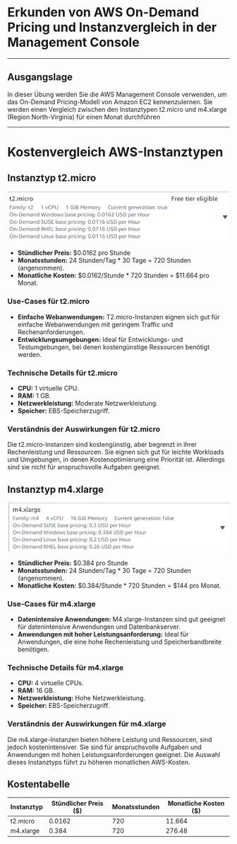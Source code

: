 # Erkunden von AWS On-Demand Pricing und Instanzvergleich in der Management Console
---
## Ausgangslage
In dieser Übung werden Sie die AWS Management Console verwenden, um das On-Demand Pricing-Modell von Amazon EC2 kennenzulernen. Sie werden einen Vergleich zwischen den Instanztypen t2.micro und m4.xlarge (Region North-Virginia) für einen Monat durchführen

---

# Kostenvergleich AWS-Instanztypen

## Instanztyp t2.micro

![img](../images/t2micro.png)

- **Stündlicher Preis:** $0.0162 pro Stunde
- **Monatsstunden:** 24 Stunden/Tag * 30 Tage = 720 Stunden (angenommen).
- **Monatliche Kosten:** $0.0162/Stunde * 720 Stunden = $11.664 pro Monat.

### Use-Cases für t2.micro

- **Einfache Webanwendungen:** T2.micro-Instanzen eignen sich gut für einfache Webanwendungen mit geringem Traffic und Rechenanforderungen.
- **Entwicklungsumgebungen:** Ideal für Entwicklungs- und Testumgebungen, bei denen kostengünstige Ressourcen benötigt werden.

### Technische Details für t2.micro

- **CPU:** 1 virtuelle CPU.
- **RAM:** 1 GB.
- **Netzwerkleistung:** Moderate Netzwerkleistung.
- **Speicher:** EBS-Speicherzugriff.

### Verständnis der Auswirkungen für t2.micro

Die t2.micro-Instanzen sind kostengünstig, aber begrenzt in ihrer Rechenleistung und Ressourcen. Sie eignen sich gut für leichte Workloads und Umgebungen, in denen Kostenoptimierung eine Priorität ist. Allerdings sind sie nicht für anspruchsvolle Aufgaben geeignet.

## Instanztyp m4.xlarge

![img](../images/m4xlarger.png)

- **Stündlicher Preis:** $0.384 pro Stunde 
- **Monatsstunden:** 24 Stunden/Tag * 30 Tage = 720 Stunden (angenommen).
- **Monatliche Kosten:** $0.384/Stunde * 720 Stunden = $144 pro Monat.

### Use-Cases für m4.xlarge

- **Datenintensive Anwendungen:** M4.xlarge-Instanzen sind gut geeignet für datenintensive Anwendungen und Datenbankserver.
- **Anwendungen mit hoher Leistungsanforderung:** Ideal für Anwendungen, die eine hohe Rechenleistung und Speicherbandbreite benötigen.

### Technische Details für m4.xlarge

- **CPU:** 4 virtuelle CPUs.
- **RAM:** 16 GB.
- **Netzwerkleistung:** Hohe Netzwerkleistung.
- **Speicher:** EBS-Speicherzugriff.

### Verständnis der Auswirkungen für m4.xlarge

Die m4.xlarge-Instanzen bieten höhere Leistung und Ressourcen, sind jedoch kostenintensiver. Sie sind für anspruchsvolle Aufgaben und Anwendungen mit hohen Leistungsanforderungen geeignet. Die Auswahl dieses Instanztyps führt zu höheren monatlichen AWS-Kosten.

## Kostentabelle

| Instanztyp  | Stündlicher Preis ($) | Monatsstunden | Monatliche Kosten ($) |
|-------------|-----------------------|---------------|-----------------------|
| t2.micro    | 0.0162                | 720           | 11.664                |
| m4.xlarge   | 0.384                 | 720           | 276.48                |


